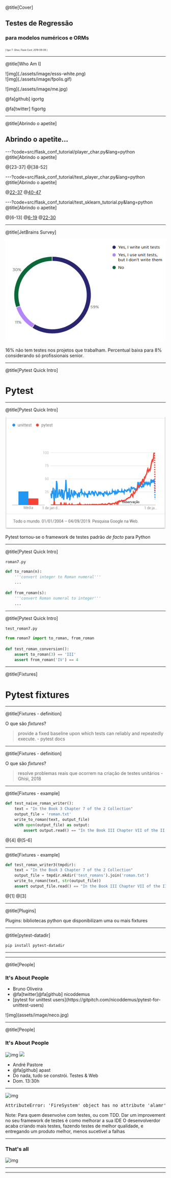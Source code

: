 @title[Cover]

## Testes de Regressão
### para modelos numéricos e ORMs

<span style="font-size: 0.5em">[ Igor T. Ghisi, Flask-Conf, 2019-09-08 ]</span>

---
@title[Who Am I]

<div class="left">
![img](./assets/image/esss-white.png)<br>
![img](./assets/image/fpolis.gif)<br>

</div>

<div class="right">
<p>![img](./assets/image/me.jpg)</p>
<p>@fa[github] igortg</p>
<p>@fa[twitter] figortg</p>
</div>

---
@title[Abrindo o apetite]

## Abrindo o apetite...

---?code=src/flask_conf_tutorial/player_char.py&lang=python
@title[Abrindo o apetite]

@[23-37]
@[38-52]

---?code=src/flask_conf_tutorial/test_player_char.py&lang=python
@title[Abrindo o apetite]

@[22-37](antes)
@[40-47](depois)

---?code=src/flask_conf_tutorial/test_sklearn_tutorial.py&lang=python
@title[Abrindo o apetite]

@[6-13]
@[6-19](antes)
@[22-30](depois)

---
@title[JetBrains Survey]

![img](assets/jetbrains-2018-tests.png)

16% não tem testes nos projetos que trabalham. Percentual baixa para 8% considerando só
profissionais senior.

---
@title[Pytest Quick Intro]

# Pytest

---
@title[Pytest Quick Intro]

![img](assets/trends-pytest-unittest.png)

Pytest tornou-se o framework de testes padrão _de facto_ para Python

---
@title[Pytest Quick Intro]

`roman7.py`

```python
def to_roman(n):
    '''convert integer to Roman numeral'''
    ...

def from_roman(s):
    '''convert Roman numeral to integer'''
    ...
```

---
@title[Pytest Quick Intro]

`test_roman7.py`

```python
from roman7 import to_roman, from_roman

def test_roman_conversion():
    assert to_roman(3) == 'III'
    assert from_roman('IV') == 4
```

---
@title[Fixtures]

# Pytest fixtures

---
@title[Fixtures - definition]

O que são _fixtures_?

> provide a fixed baseline upon which tests can reliably and repeatedly
execute. - pytest docs

---
@title[Fixtures - definition]

O que são _fixtures_?

> resolve problemas reais que ocorrem na criação de testes
unitários - Ghisi, 2018

---
@title[Fixtures - example]

```python
def test_naive_roman_writer():
    text = "In the Book 3 Chapter 7 of the 2 Collection"
    output_file = 'roman.txt'
    write_to_roman(text, output_file)
    with open(output_file) as output:
        assert output.read() == "In the Book III Chapter VII of the II Collection"
```

@[4]
@[5-6]

---
@title[Fixtures - example]

```python
def test_roman_writer3(tmpdir):
    text = "In the Book 3 Chapter 7 of the 2 Collection"
    output_file = tmpdir.mkdir('test_romans').join('roman.txt')
    write_to_roman(text, str(output_file))
    assert output_file.read() == "In the Book III Chapter VII of the II Collection"
```

@[1]
@[3]

---
@title[Plugins]

Plugins: bibliotecas python que disponibilizam uma ou mais fixtures

---
@title[pytest-datadir]

`pip install pytest-datadir`

---


---
@title[People]

### It's About People

<div class="left">
<ul>
<li>Bruno Oliveira</li>
<li>@fa[twitter]@fa[github] nicoddemus</li>
<li>[pytest for unittest users](https://gitpitch.com/nicoddemus/pytest-for-unittest-users)</li>
</ul>
 
</div>

<div class="right">
![img](assets/image/neco.jpg)
</div>

---
@title[People]

### It's About People

![img](assets/image/pastore.jpg)
<img src="./assets/memes/cafeeeee.gif" height="200"></img>
<ul>
    <li>André Pastore</li>
    <li>@fa[github] apast</li>
    <li>Do nada, tudo se constrói. Testes & Web</li>
    <li>Dom. 13:30h</li>
</ul>

---

![img](assets/memes/santos-fuel-tank-fire.jpg)

<pre class="attr-error">AttributeError: 'FireSystem' object has no attribute 'alamr'</pre> 

Note:
Para quem desenvolve com testes, ou com TDD.
Dar um improvement no seu framework de testes é como melhorar a sua IDE
O desenvolverdor acaba criando mais testes, fazendo testes de melhor qualidade,
e entregando um produto melhor, menos sucetível a falhas

---

### That's all

![img](assets/image/queen.gif)

---


---